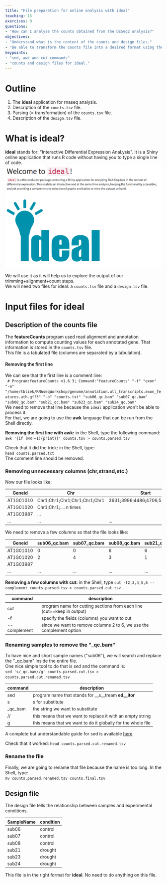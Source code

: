```yaml
---
title: "File preparation for online analysis with ideal"
teaching: 15
exercises: 0
questions:
- "How can I analyse the counts obtained from the DESeq2 analysis?"
objectives:
- "Understand what is the content of the counts and design files."
- "Be able to transform the counts file into a desired format using the Shell."
keypoints:
- "sed, awk and cut commands"
- "counts and design files for ideal."
---
```


# Outline
1. The __ideal__ application for rnaseq analysis.
2. Description of the `counts.tsv` file.
3. Parsing (= transformation) of the `counts.tsv` file.
4. Description of the `design.tsv` file.

# What is ideal?
__ideal__ stands for: "Interactive Differential Expression AnaLysis". It is a Shiny online application that runs R code without having you to type a single line of code.       
![](https://github.com/ScienceParkStudyGroup/2019-03-07-rnaseq-workshop/blob/gh-pages/images/ideal_presentation.png)  

We will use it as it will help us to explore the output of our trimming+alignment+count steps.  
We will need two files for ideal: a `counts.tsv` file and a `design.tsv` file.

# Input files for ideal
## Description of the counts file
The __featureCounts__ program used read alignment and annotation information to compute counting values for each annotated gene. That information is stored in the `counts.tsv` file.    
This file is a tabulated file (columns are separated by a tabulation).     

#### Removing the first line
We can see that the first line is a comment line:  
` # Program:featureCounts v1.6.3; Command:"featureCounts" "-t" "exon" "-a" "/home/tbliek/RNAseqWorkshop/genome/annotation.all_transcripts.exon_features.ath.gff3" "-o" "counts.txt" "sub06_qc.bam" "sub07_qc.bam" "sub08_qc.bam" "sub21_qc.bam" "sub23_qc.bam" "sub24_qc.bam"`   
We need to remove that line because the `ideal` application won't be able to process it.  
For that, we are going to use the __awk__ language that can be run from the Shell directly.

__Removing the first line with awk:__ in the Shell, type the following command:    
 `awk '{if (NR!=1){print}}' counts.tsv > counts.parsed.tsv`

 Check that it did the trick: in the Shell, type:  
 `head counts.parsed.txt`  
 The comment line should be removed.

### Removing unnecessary columns (chr,strand,etc.)
Now our file looks like:   

| Geneid    | Chr                           | Start                         | End                           | Strand      | Length | sub06_qc.bam | sub07_qc.bam | sub08_qc.bam | sub21_qc.bam | sub23_qc.bam | sub24_qc.bam |
|-----------|-------------------------------|-------------------------------|-------------------------------|-------------|--------|--------------|--------------|--------------|--------------|--------------|--------------|
| AT1G01010 | Chr1;Chr1;Chr1;Chr1;Chr1;Chr1 | 3631;3996;4486;4706;5174;5439 | 3913;4276;4605;5095;5326;5899 | +;+;+;+;+;+ | 1688   | 0            | 0            | 6            | 6            | 3            | 10           |
| AT1G01020 |  Chr1;Chr1;.... n times       |                               |                               |             |        | 2            | 4            | 3            | 1            | 2            | 1            |
| AT1G03987 | ...                           |                               |                               |             |        |              |              |              |              |              |              |
| ...       | ...                           | ...                           | ...                           | ...         | ...    | ...          | ...          | ...          | ...          | ...          | ...          |


We need to remove a few columns so that the file looks like:  

| Geneid    | sub06_qc.bam | sub07_qc.bam | sub08_qc.bam | sub21_qc.bam | sub23_qc.bam | sub24_qc.bam |
|-----------|--------------|--------------|--------------|--------------|--------------|--------------|
| AT1G01010 | 0            | 0            | 6            | 6            | 3            | 10           |
| AT1G01020 | 2            | 4            | 3            | 1            | 2            | 1            |
| AT1G03987 |              |              |              |              |              |              |
| ...       | ...          | ...          | ...          | ...          | ...          | ...          |

__Removing a few columns with cut:__ in the Shell, type `cut -f2,3,4,5,6 --complement counts.parsed.tsv > counts.parsed.cut.tsv`

| command | description |
| -------- | -------- |
| cut | program name for cutting sections from each line (cut==keep in output)|
| -f | specify the fields (columns) you want to cut |
|--complement | since we want to remove columns 2 to 6, we use the complement option |  

### Renaming samples to remove the "\_qc.bam"
To have nice and short sample names ("sub06"), we will search and replace the "\_qc.bam" inside the entire file.    
One nice simple tool to do that is _sed_ and the command is:  
`sed 's/_qc.bam//g' counts.parsed.cut.tsv > counts.parsed.cut.renamed.tsv`  

| command | description |
| -------- | -------- |
| sed | program name that stands for __s__tream __ed__itor__ |
| s | s for substitute |
| _qc_bam | the string we want to substitute |
| // | this means that we want to replace it with an empty string |
| g | this means that we want to do it globally for the whole file |

A complete but understandable guide for sed is available [here](http://www.grymoire.com/Unix/Sed.html).

Check that it worked: `head counts.parsed.cut.renamed.tsv`

### Rename the file
Finally, we are going to rename that file because the name is too long. In the Shell, type:  
`mv counts.parsed.renamed.tsv counts.final.tsv`

## Design file
The design file tells the relationship between samples and experimental conditions.

| SampleName | condition |
|------------|-----------|
| sub06 | control |
| sub07 | control |
| sub08 | control |
| sub21 | drought |
| sub23 | drought |
| sub24 | drought |  

This file is in the right format for __ideal__. No need to do anything on this file.

